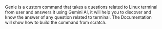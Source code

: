 Genie is a custom command that takes a questions related to Linux terminal from user and answers it using Gemini AI, it will help you to discover and know the answer of any question related to terminal.
The Documentation will show how to build the command from scratch.
